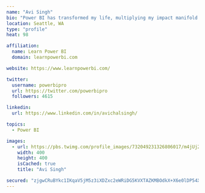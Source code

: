 ```yaml
---
name: "Avi Singh"
bio: "Power BI has transformed my life, multiplying my impact manifold. Now I am on a mission to spread the word and share the knowledge"
location: Seattle, WA
type: "profile"
heat: 98

affiliation:
  name: Learn Power BI
  domain: learnpowerbi.com

website: https://www.learnpowerbi.com/

twitter:
  username: powerbipro
  url: https://twitter.com/powerbipro
  followers: 4615

linkedin:
  url: https://www.linkedin.com/in/avichalsingh/

topics:
  - Power BI

images:
  - url: https://pbs.twimg.com/profile_images/732049231326806017/m4jUj2Lu_400x400.jpg
    width: 400
    height: 400
    isCached: true
    title: "Avi Singh"

secured: "zjgwCRuBYkc1IKqaV5jM5z3iXDZxc2eWRiDG5KVXTAZKMBOdkX+X6e0lDP54XwjkVEFaIc/M9OHFqd5txHdtxHsCINk8gyqzY6olRDCd3cMA1MFwIkWD+l8HDsWw4hzkRgDf1LBWmpmGpe2XMDC65+oPNgXY5L6lVib5eF3lME+EoT3L8VfDRHNIOmtLvug9oI08RFNgIXy1aLs4gar+pyRbygWkprhdfx8Cv3SqG0j7UCfhaIY3KRjhwfRLm8jS3XtGnuAXUZPM5w9pTf/+bopc8aK+pTtK+Hl+48/iddI8YfF3GJqgZuy7Y7OnjDIiDAE8UmqlL28EvCxUpAzIeOlaqW/z9FtS3DB2mfFd+RMi6IpY6c4zR3AgBBxLHDNFsF3l5fwqzL92q9d4/LNHBMOpcy+f6FRb8Y9sMgfBvns=;CErc50b76uYmqJjnrdejzg=="
---
```


